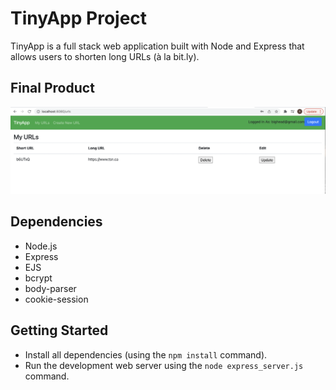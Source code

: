 # TinyApp Project

TinyApp is a full stack web application built with Node and Express that allows users to shorten long URLs (à la bit.ly).

## Final Product

!["screenshot for URLs page"](https://github.com/lalalalyt/tinyapp/blob/main/docs/urls_page.png?raw=true)



## Dependencies

- Node.js
- Express
- EJS
- bcrypt
- body-parser
- cookie-session

## Getting Started

- Install all dependencies (using the `npm install` command).
- Run the development web server using the `node express_server.js` command.
